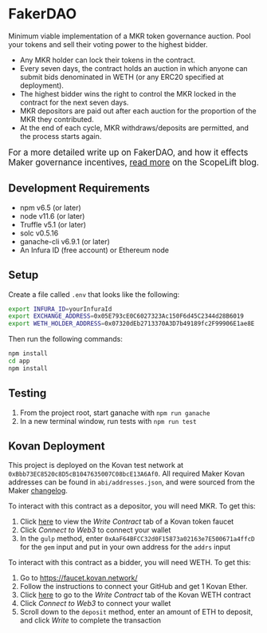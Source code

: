 # FakerDAO

Minimum viable implementation of a MKR token governance auction. Pool your tokens and sell their voting power to the highest bidder.

* Any MKR holder can lock their tokens in the contract.
* Every seven days, the contract holds an auction in which anyone can submit bids denominated in WETH (or any ERC20 specified at deployment).
* The highest bidder wins the right to control the MKR locked in the contract for the next seven days.
*  MKR depositors are paid out after each auction for the proportion of the MKR they contributed.
* At the end of each cycle, MKR withdraws/deposits are permitted, and the process starts again.

<big>For a more detailed write up on FakerDAO, and how it effects Maker governance incentives,  [read more](https://www.scopelift.co/blog/fakerdao) on the ScopeLift blog.</big>

## Development Requirements

* npm v6.5 (or later)
* node v11.6 (or later)
* Truffle v5.1 (or later)
* solc v0.5.16
* ganache-cli v6.9.1 (or later)
* An Infura ID (free account) or Ethereum node

## Setup

Create a file called `.env` that looks like the following:

```bash
export INFURA_ID=yourInfuraId
export EXCHANGE_ADDRESS=0x05E793cE0C6027323Ac150F6d45C2344d28B6019
export WETH_HOLDER_ADDRESS=0x07320dEb2713370A3D7b49189fc2F99906E1ae8E
```

Then run the following commands:

```bash
npm install
cd app
npm install
```

## Testing

1. From the project root, start ganache with `npm run ganache`
2. In a new terminal window, run tests with `npm run test`

## Kovan Deployment

This project is deployed on the Kovan test network at `0xBbb73EC8520c8D5cB1047635007C08bcE13A6Af0`.
All required Maker Kovan addresses can be found in `abi/addresses.json`, and were
sourced from the Maker
[changelog](https://changelog.makerdao.com/releases/kovan/1.0.3/contracts.json).

To interact with this contract as a depositor, you will need MKR. To get this:

1. Click [here](https://kovan.etherscan.io/address/0xcbd3e165ce589657fefd2d38ad6b6596a1f734f6#writeContract)
to view the *Write Contract* tab of a Kovan token faucet
2. Click *Connect to Web3* to connect your wallet
3. In the `gulp` method, enter `0xAaF64BFCC32d0F15873a02163e7E500671a4ffcD` for the `gem` input
and put in your own address for the `addrs` input

To interact with this contract as a bidder, you will need WETH. To get this:

1. Go to https://faucet.kovan.network/
2. Follow the instructions to connect your GitHub and get 1 Kovan Ether.
3. Click [here](https://kovan.etherscan.io/address/0xd0a1e359811322d97991e03f863a0c30c2cf029c#writeContract) to go to the *Write Contract* tab of the Kovan WETH contract
4. Click *Connect to Web3* to connect your wallet
5. Scroll down to the `deposit` method, enter an amount of ETH to deposit, and click *Write* to complete the transaction
